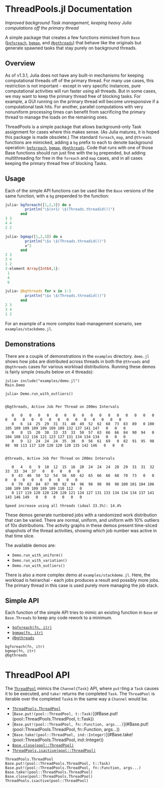
# ThreadPools.jl Documentation

_Improved background Task management, keeping heavy Julia computations off the
primary thread_

A simple package that creates a few functions mimicked from `Base`
([`bgforeach`](@ref), [`bgmap`](@ref), and [`@bgthreads`](@ref))
that behave like the originals but generate spawned tasks 
that stay purely on background threads.

## Overview

As of v1.3.1, Julia does not have any built-in mechanisms for keeping 
computational threads off of the primary thread.  For many use cases, this 
restriction is not important - except in very specific instances, pure 
computational activities will run faster using all threads.  But in some cases, 
we may want to keep the primary thread free of blocking tasks.  For example, a 
GUI running on the primary thread will become unresponsive if a computational 
task hits.  For another, parallel computations with very nonuniform processing
times can benefit from sacrificing the primary thread to manage the loads on
the remaining ones.

ThreadPools is a simple package that allows background-only Task assignment for 
cases where this makes sense.  (As Julia matures, it is hoped this package is 
made obsolete.)  The standard `foreach`,  `map`, and `@threads` functions are 
mimicked, adding a `bg` prefix to each to denote background operation: 
[`bgforeach`](@ref), [`bgmap`](@ref), [`@bgthreads`](@ref).  Code that runs 
with one of  those Base functions should run just fine with the `bg` prepended, 
but adding multithreading for free in the `foreach` and `map` cases, and in 
all cases keeping the primary thread free of blocking Tasks.

## Usage

Each of the simple API functions can be used like the `Base` versions of the 
same function, with a `bg` prepended to the function: 

```julia
julia> bgforeach([1,2,3]) do x
         println("\$(x+1) \$(Threads.threadid())")
       end
3 3
4 4
2 2

julia> bgmap([1,2,3]) do x
         println("\$x \$(Threads.threadid())")
         x^2
       end
2 3
3 4
1 2
3-element Array{Int64,1}:
 1
 4
 9

julia> @bgthreads for x in 1:3
         println("\$x \$(Threads.threadid())")
       end
2 3
3 4
1 2
```
For an example of a more complex load-management scenario, see 
`examples/stackdemo.jl`.

## Demonstrations

There are a couple of demonstrations in the `examples` directory.  `demo.jl` 
shows how jobs are distributed across threads in both the `@threads` and 
`@bgthreads` cases for various workload distributions.  Running these demos 
is fairly simple (results below on 4 threads):

```
julia> include("examples/demo.jl")
Main.Demo

julia> Demo.run_with_outliers()


@bgthreads, Active Job Per Thread on 200ms Intervals

   0   0   0   0   0   0   0   0   0   0   0   0   0   0   0   0   0   0   0   0   0   0   0   0   0   0   0   0   0   0   0
   0   6  14  25  29  31  31  40  49  52  62  68  73  83  89   0 100 105 109 109 109 109 109 109 132 137 141 147   0   0   0
   0   8  15  20  30  33  33  33  50  57  63  66  66  84  90  94   0 104 108 112 116 121 123 127 131 134 134 134   0   0   0
   0   9  12  24  24  24  35  38   0  56  61  69   0  82  91  95  98  98  98 113 117 120 120 120 120 135 142 146   0   0   0


@threads, Active Job Per Thread on 200ms Intervals

   0   4   6   9  10  12  15  16  20  24  24  24  28  29  31  31  32  33  33  34  37   0   0   0   0   0
   0  43  46  50  52  54  56  60  62  65  66  66  68  70  73   0   0   0   0   0   0   0   0   0   0   0
   0  79  82  84  87  90  92  94  96  98  98  98  98 100 101 104 106 108 109 109 109 109 109 110 112   0
   0 117 119 120 120 120 120 121 124 127 131 133 134 134 134 137 141 143 146 149   0   0   0   0   0   0

Speed increase using all threads (ideal 33.3%): 14.4%
```
These demos generate numbered jobs with a randomized work distribution that can 
be varied.  There are normal, uniform,  and uniform with 10% outliers of 10x 
distributions.  The activity graphs in these demos present time-sliced shapshots 
of the thread activities, showing which job number was active in that time 
slice.

The available demos are:

* `Demo.run_with_uniform()`
* `Demo.run_with_variation()`
* `Demo.run_with_outliers()`

There is also a more complex demo at `examples/stackdemo.jl`.  Here, the 
workload is heirarchal - each jobs produces a result and possibly more jobs. 
The primary thread in this case is used purely more managing the job stack.


## Simple API

Each function of the simple API tries to mimic an existing function in `Base` 
or `Base.Threads` to keep any code rework to a minimum.

* [`bgforeach(fn, itr)`](@ref)
* [`bgmap(fn, itr)`](@ref)
* [`@bgthreads`](@ref)

```@docs
bgforeach(fn, itr)
bgmap(fn, itr)
@bgthreads
```

# ThreadPool API

The [`ThreadPool`](#ThreadPools.ThreadPool) mimics the `Channel{Task}` API, 
where `put!`ting a `Task` causes it to be executed, and `take!` returns the 
completed `Task`.  The `ThreadPool` is iterable over the completed `Task`s
in the same way a `Channel` would be.

* [`ThreadPools.ThreadPool`](@ref)
* [`Base.put!(pool::ThreadPool, t::Task)`](#Base.put!(pool::ThreadPools.ThreadPool, t::Task))
* [`Base.put!(pool::ThreadPool, fn::Function, args...)`](#Base.put!(pool::ThreadPools.ThreadPool, fn::Function, args...))
* [`Base.take!(pool::ThreadPool, ind::Integer)`](#Base.take!(pool::ThreadPools.ThreadPool, ind::Integer))
* [`Base.close(pool::ThreadPool)`](#Base.close(pool::ThreadPools.ThreadPool))
* [`ThreadPools.isactive(pool::ThreadPool)`](@ref)

```@docs
ThreadPools.ThreadPool
Base.put!(pool::ThreadPools.ThreadPool, t::Task)
Base.put!(pool::ThreadPools.ThreadPool, fn::Function, args...)
Base.take!(pool::ThreadPools.ThreadPool)
Base.close(pool::ThreadPools.ThreadPool)
ThreadPools.isactive(pool::ThreadPool)
```


